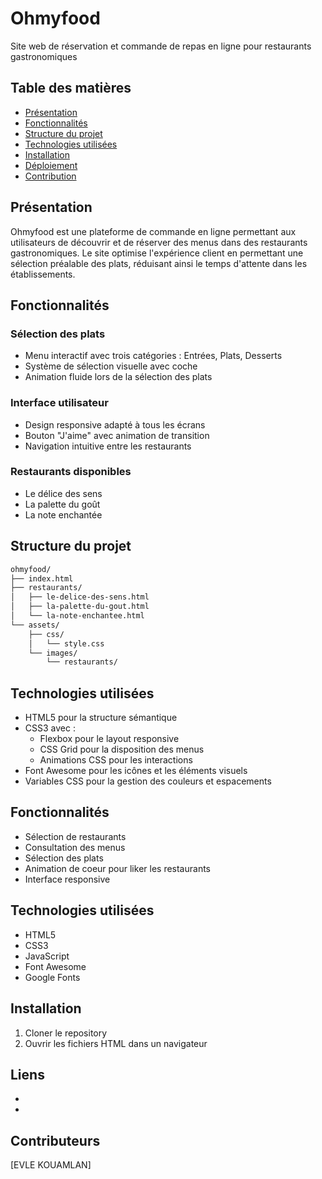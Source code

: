 # Ohmyfood
Site web de réservation et commande de repas en ligne pour restaurants gastronomiques

## Table des matières
- [Présentation](#présentation)
- [Fonctionnalités](#fonctionnalités)
- [Structure du projet](#structure-du-projet)
- [Technologies utilisées](#technologies-utilisées)
- [Installation](#installation)
- [Déploiement](#déploiement)
- [Contribution](#contribution)

## Présentation
Ohmyfood est une plateforme de commande en ligne permettant aux utilisateurs de découvrir et de réserver des menus dans des restaurants gastronomiques. Le site optimise l'expérience client en permettant une sélection préalable des plats, réduisant ainsi le temps d'attente dans les établissements.

## Fonctionnalités
### Sélection des plats
- Menu interactif avec trois catégories : Entrées, Plats, Desserts
- Système de sélection visuelle avec coche
- Animation fluide lors de la sélection des plats

### Interface utilisateur
- Design responsive adapté à tous les écrans
- Bouton "J'aime" avec animation de transition
- Navigation intuitive entre les restaurants

### Restaurants disponibles
- Le délice des sens
- La palette du goût
- La note enchantée

## Structure du projet
```markdown
ohmyfood/
├── index.html
├── restaurants/
│   ├── le-delice-des-sens.html
│   ├── la-palette-du-gout.html
│   └── la-note-enchantee.html
└── assets/
    ├── css/
    │   └── style.css
    └── images/
        └── restaurants/
```

## Technologies utilisées
- HTML5 pour la structure sémantique
- CSS3 avec :
  * Flexbox pour le layout responsive
  * CSS Grid pour la disposition des menus
  * Animations CSS pour les interactions
- Font Awesome pour les icônes et les éléments visuels
- Variables CSS pour la gestion des couleurs et espacements

## Fonctionnalités
- Sélection de restaurants
- Consultation des menus
- Sélection des plats
- Animation de coeur pour liker les restaurants
- Interface responsive

## Technologies utilisées
- HTML5
- CSS3
- JavaScript
- Font Awesome
- Google Fonts

## Installation
1. Cloner le repository
2. Ouvrir les fichiers HTML dans un navigateur

## Liens
- [Repository GitHub]:https://github.com/KOUAMLAN/projet4_EVLE_Kouamlan_oc
- [Version en ligne]:https://kouamlan.github.io/projet4_EVLE_Kouamlan_oc

## Contributeurs
[EVLE KOUAMLAN]
